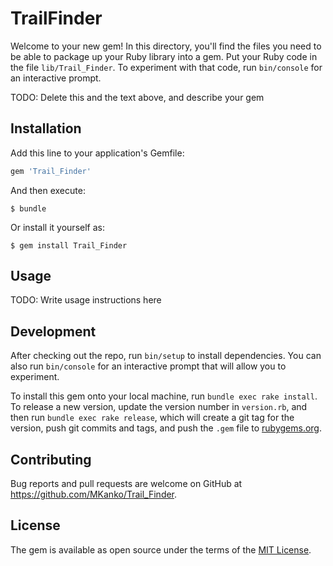 # TrailFinder

Welcome to your new gem! In this directory, you'll find the files you need to be able to package up your Ruby library into a gem. Put your Ruby code in the file `lib/Trail_Finder`. To experiment with that code, run `bin/console` for an interactive prompt.

TODO: Delete this and the text above, and describe your gem

## Installation

Add this line to your application's Gemfile:

```ruby
gem 'Trail_Finder'
```

And then execute:

    $ bundle

Or install it yourself as:

    $ gem install Trail_Finder

## Usage

TODO: Write usage instructions here

## Development

After checking out the repo, run `bin/setup` to install dependencies. You can also run `bin/console` for an interactive prompt that will allow you to experiment.

To install this gem onto your local machine, run `bundle exec rake install`. To release a new version, update the version number in `version.rb`, and then run `bundle exec rake release`, which will create a git tag for the version, push git commits and tags, and push the `.gem` file to [rubygems.org](https://rubygems.org).

## Contributing

Bug reports and pull requests are welcome on GitHub at https://github.com/MKanko/Trail_Finder.

## License

The gem is available as open source under the terms of the [MIT License](https://opensource.org/licenses/MIT).
